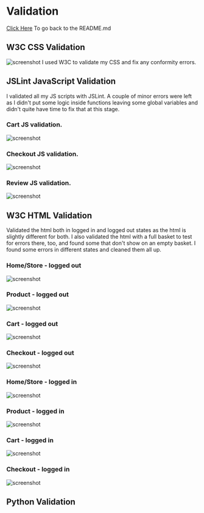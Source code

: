 # Validation
[Click Here](README.md) To go back to the README.md

## W3C CSS Validation
![screenshot](documentation/css-validation.png)
I used W3C to validate my CSS and fix any conformity errors.

## JSLint JavaScript Validation
I validated all my JS scripts with JSLint. A couple of minor errors were left as I didn't put some logic inside functions leaving some global variables and didn't quite have time to fix that at this stage.
### Cart JS validation.
![screenshot](documentation/petsy-cartjs-validation.png)

### Checkout JS validation.
![screenshot](documentation/petsy-checkoutjs-validation.png)

### Review JS validation.
![screenshot](documentation/petsy-reviewjs-validation.png)

## W3C HTML Validation
Validated the html both in logged in and logged out states as the html is slightly different for both.
I also validated the html with a full basket to test for errors there, too, and found some that don't show on an empty basket.
I found some errors in different states and cleaned them all up.
### Home/Store - logged out
![screenshot](documentation/home-html-validation.png)

### Product - logged out
![screenshot](documentation/product-validation.png)

### Cart - logged out
![screenshot](documentation/logged-out-cart-html-validation.png)

### Checkout - logged out
![screenshot](documentation/loggedout-checkout-validation.png)

### Home/Store - logged in
![screenshot](documentation/loggedin-home.png)

### Product - logged in
![screenshot](documentation/logged-in-product.png)

### Cart - logged in
![screenshot](documentation/loggedin-cart-items.png)

### Checkout - logged in
![screenshot](documentation/loggedin-checkout-with-items.png)

## Python Validation


